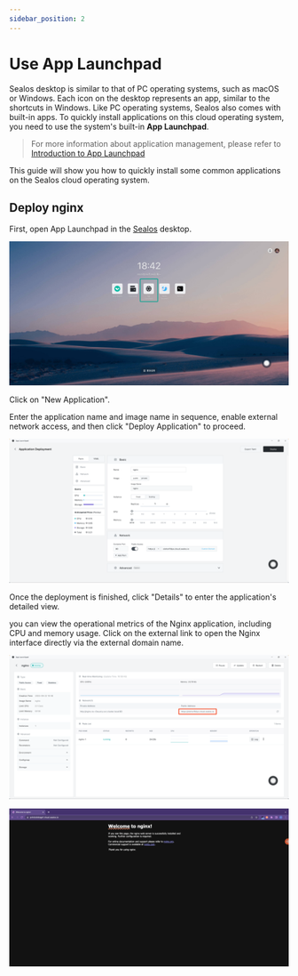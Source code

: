 ```yaml
---
sidebar_position: 2
---
```


# Use App Launchpad

Sealos desktop is similar to that of PC operating systems, such as macOS or Windows. Each icon on the desktop represents an app, similar to the shortcuts in Windows. Like PC operating systems, Sealos also comes with built-in apps. To quickly install applications on this cloud operating system, you need to use the system's built-in **App Launchpad**.

> For more information about application management, please refer to [Introduction to App Launchpad](/guides/applaunchpad/applaunchpad.md)

This guide will show you how to quickly install some common applications on the Sealos cloud operating system.

## Deploy nginx

First, open App Launchpad in the [Sealos](https://cloud.sealos.io) desktop.

![](./images/app-launchpad.jpg)

Click on "New Application".

Enter the application name and image name in sequence, enable external network access, and then click "Deploy Application" to proceed.

![](./images/app-deployment.png)

Once the deployment is finished, click "Details" to enter the application's detailed view.

you can view the operational metrics of the Nginx application, including CPU and memory usage. Click on the external link to open the Nginx interface directly via the external domain name.

![](./images/app-nginx.png)

![](./images/SCR-20230529-sokx.png)
